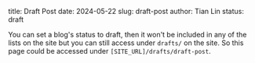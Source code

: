 title: Draft Post
date: 2024-05-22
slug: draft-post
author: Tian Lin
status: draft

You can set a blog's status to draft, then it won't be included in any of the lists on the site but you can still access under `drafts/` on the site. So this page could be accessed under `[SITE_URL]/drafts/draft-post`. 

